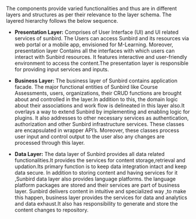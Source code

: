 The components provide varied functionalities and thus are in different layers and structures as per their relevance to the layer schema. The layered hierarchy follows the below sequence.


* **Presentation Layer:** Comprises of User Interface (UI) and UI related services of sunbird. The Users can access Sunbird and its resources via web portal or a mobile app, envisioned for M-Learning. Moreover, presentation layer Contains all the interfaces with which users can interact with Sunbird resources. It features interactive and user-friendly environment to access the content.The presentation layer is responsible for providing input services and inputs.

* **Business Layer:** The business layer of Sunbird contains application facade. The major functional entities of Sunbird like Course Assessments, users, organizations, their CRUD functions are brought about and controlled in the layer.In addition to this, the domain logic about their associations and work flow is delineated in this layer also.It overlays a way to extend Sunbird by implementing and enabling logic for plugins. It also addresses to other necessary services as authentication, authorization and other Sunbird infrastructure services. These classes are encapsulated in wrapper API’s. Moreover, these classes process user input and control output to the user also any changes are processed through this layer.


* **Data Layer:** The data layer of Sunbird provides all data related functionalities.It provides the services for content storage,retrieval and updation.Its primary function is to keep data integration intact and keep data secure. In addition to storing content and having services for it ,Sunbird data layer also provides language platforms. the language platform packages are stored and their services are part of business layer.
Sunbird delivers content in intuitive and specialized  way ,to make this happen, business layer provides the services for data and analytics and data exhaust.It also has   responsibility to generate and store the content changes to repository.
            
